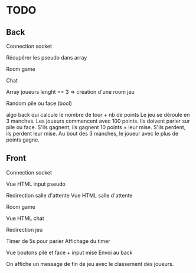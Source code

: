 # TODO 

## Back

Connection socket

Récupérer les pseudo dans array

Room game

Chat

Array joueurs lenght == 3 => création d'une room jeu

Random pile ou face (bool)

algo back qui calcule le nombre de tour + nb de points
Le jeu se déroule en 3 manches. Les joueurs commencent avec 100 points. 
Ils doivent parier sur pile ou face.
S'ils gagnent, ils gagnent 10 points + leur mise. 
S'ils perdent, ils perdent leur mise. 
Au bout des 3 manches, le joueur avec le plus de points gagne. 


## Front

Connection socket

Vue HTML input pseudo

Redirection salle d'attente
Vue HTML salle d'attente

Room game

Vue HTML chat

Redirection jeu

Timer de 5s pour parier
Affichage du timer

Vue boutons pile et face + input mise
Envoi au back

On affiche un message de fin de jeu avec le classement des joueurs.

